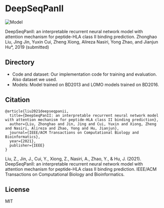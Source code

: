 # DeepSeqPanII

![Model](https://github.com/pcpLiu/DeepSeqPanII/blob/master/model.png)

DeepSeqPanII: an interpretable recurrent neural network model with attention mechanism for peptide-HLA class II binding prediction. Zhonghao Liu, Jing Jin, Yuxin Cui, Zheng Xiong, Alireza Nasiri, Yong Zhao, and Jianjun Hu*, 2019 (submitted)


## Directory
- Code and dataset: Our implementation code for training and evaluation. Also dataset we used.
- Models: Model trained on BD2013 and LOMO models trained on BD2016.

## Citation

```
@article{liu2021deepseqpanii,
  title={DeepSeqPanII: an interpretable recurrent neural network model with attention mechanism for peptide-HLA class II binding prediction},
  author={Liu, Zhonghao and Jin, Jing and Cui, Yuxin and Xiong, Zheng and Nasiri, Alireza and Zhao, Yong and Hu, Jianjun},
  journal={IEEE/ACM Transactions on Computational Biology and Bioinformatics},
  year={2021},
  publisher={IEEE}
}
```

Liu, Z., Jin, J., Cui, Y., Xiong, Z., Nasiri, A., Zhao, Y., & Hu, J. (2021). DeepSeqPanII: an interpretable recurrent neural network model with attention mechanism for peptide-HLA class II binding prediction. IEEE/ACM Transactions on Computational Biology and Bioinformatics.


## License
MIT


